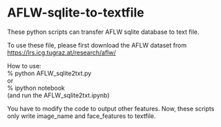 # AFLW-sqlite-to-textfile

These python scripts can transfer AFLW sqlite database to text file.

To use these file, please first download the AFLW dataset from https://lrs.icg.tugraz.at/research/aflw/

How to use: <br />
    % python AFLW_sqlite2txt.py <br />
      or <br />
    % ipython notebook <br />
    (and run the AFLW_sqlite2txt.ipynb) <br />

You have to modify the code to output other features. Now, these scripts only write image_name and face_features to textfile. 
